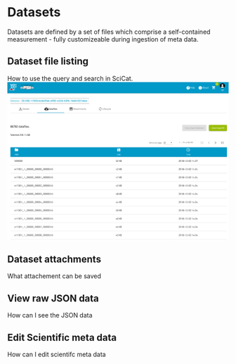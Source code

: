 # Datasets
Datasets are defined by a set of files which comprise a self-contained measurement - fully customizeable during ingestion of meta data.

## Dataset file listing

How to use the query and search in SciCat.
![photo](old/img/dataset_details_filelist.png)

## Dataset attachments

What attachement can be saved

## View raw JSON data

How can I see the JSON data

## Edit Scientific meta data

How can I edit scientifc meta data